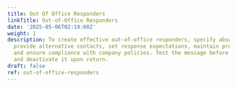 ```yaml
---
title: Out Of Office Responders
linkTitle: Out-of-Office Responders
date: '2025-05-06T02:19:00Z'
weight: 1
description: To create effective out-of-office responders, specify absence dates,
  provide alternative contacts, set response expectations, maintain professionalism,
  and ensure compliance with company policies. Test the message before activation
  and deactivate it upon return.
draft: false
ref: out-of-office-responders
---
```


